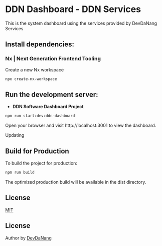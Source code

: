 # DDN Dashboard - DDN Services

This is the system dashboard using the services provided by DevDaNang Services

## Install dependencies:

### Nx | Next Generation Frontend Tooling

Create a new Nx workspace

```bash
npx create-nx-workspace
```

## Run the development server:

- **DDN Software Dashboard Project**

```bash
npm run start:dev:ddn-dashboard
```

Open your browser and visit http://localhost:3001 to view the dashboard.

Updating

## Build for Production

To build the project for production:

```bash
npm run build
```

The optimized production build will be available in the dist directory.

## License

[MIT](https://choosealicense.com/licenses/mit/)

## License

Author by [DevDaNang](https://github.com/qlongdevdn)
